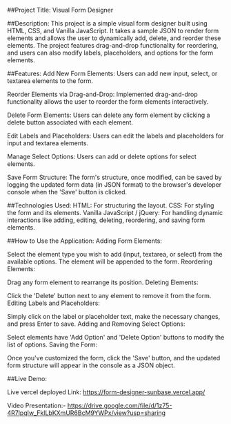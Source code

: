 ##Project Title: Visual Form Designer


##Description:
This project is a simple visual form designer built using HTML, CSS, and Vanilla JavaScript. It takes a sample JSON to render form elements and allows the user to dynamically add, delete, and reorder these elements. The project features drag-and-drop functionality for reordering, and users can also modify labels, placeholders, and options for the form elements.

##Features:
Add New Form Elements:
Users can add new input, select, or textarea elements to the form.

Reorder Elements via Drag-and-Drop:
Implemented drag-and-drop functionality allows the user to reorder the form elements interactively.

Delete Form Elements:
Users can delete any form element by clicking a delete button associated with each element.

Edit Labels and Placeholders:
Users can edit the labels and placeholders for input and textarea elements.

Manage Select Options:
Users can add or delete options for select elements.

Save Form Structure:
The form's structure, once modified, can be saved by logging the updated form data (in JSON format) to the browser's developer console when the 'Save' button is clicked.



##Technologies Used:
HTML: For structuring the layout.
CSS: For styling the form and its elements.
Vanilla JavaScript / jQuery: For handling dynamic interactions like adding, editing, deleting, reordering, and saving form elements.


##How to Use the Application:
Adding Form Elements:

Select the element type you wish to add (input, textarea, or select) from the available options.
The element will be appended to the form.
Reordering Elements:

Drag any form element to rearrange its position.
Deleting Elements:

Click the 'Delete' button next to any element to remove it from the form.
Editing Labels and Placeholders:

Simply click on the label or placeholder text, make the necessary changes, and press Enter to save.
Adding and Removing Select Options:

Select elements have 'Add Option' and 'Delete Option' buttons to modify the list of options.
Saving the Form:

Once you've customized the form, click the 'Save' button, and the updated form structure will appear in the console as a JSON object.


##Live Demo:

Live vercel deployed Link: https://form-designer-sunbase.vercel.app/

Video Presentation:- https://drive.google.com/file/d/1z75-4R7lpqIw_FklLbKXmUR6BcM9YWPx/view?usp=sharing

